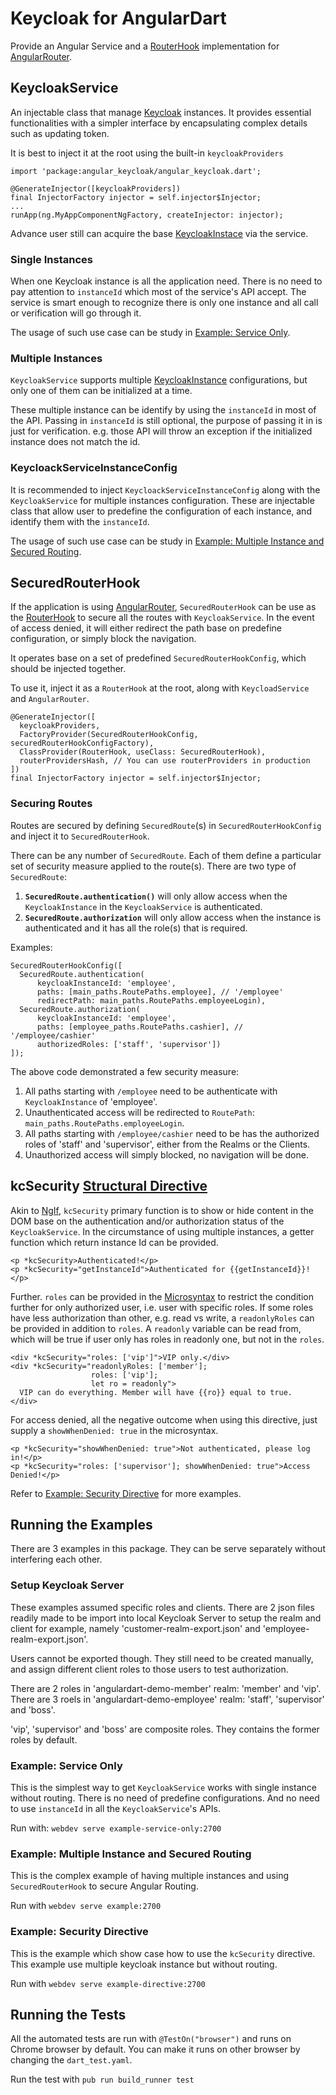 # Keycloak for AngularDart

Provide an Angular Service and a [RouterHook][routerhook] implementation for [AngularRouter][angularrouter].

## KeycloakService

An injectable class that manage [Keycloak][keycloak dart repository] instances. It provides essential functionalities with a simpler interface by encapsulating complex details such as updating token.

It is best to inject it at the root using the built-in `keycloakProviders`

```'dart'
import 'package:angular_keycloak/angular_keycloak.dart';

@GenerateInjector([keycloakProviders])
final InjectorFactory injector = self.injector$Injector;
...
runApp(ng.MyAppComponentNgFactory, createInjector: injector);
```

Advance user still can acquire the base [KeycloakInstace][keycloak dart repository: keycloakinstance] via the service.

### Single Instances

When one Keycloak instance is all the application need. There is no need to pay attention to `instanceId` which most of the service's API accept. The service is smart enough to recognize there is only one instance and all call or verification will go through it.

The usage of such use case can be study in [Example: Service Only](#example-service-only).

### Multiple Instances

`KeycloakService` supports multiple [KeycloakInstance][keycloak dart repository: keycloakinstance] configurations, but only one of them can be initialized at a time.

These multiple instance can be identify by using the `instanceId` in most of the API. Passing in `instanceId` is still optional, the purpose of passing it in is just for verification. e.g. those API will throw an exception if the initialized instance does not match the id.

### KeycloackServiceInstanceConfig

It is recommended to inject `KeycloackServiceInstanceConfig` along with the `KeycloakService` for multiple instances configuration. These are injectable class that allow user to predefine the configuration of each instance, and identify them with the `instanceId`.

The usage of such use case can be study in [Example: Multiple Instance and Secured Routing](#example).

## SecuredRouterHook

If the application is using [AngularRouter][angularrouter], `SecuredRouterHook` can be use as the [RouterHook][routerhook] to secure all the routes with `KeycloakService`. In the event of access denied, it will either redirect the path base on predefine configuration, or simply block the navigation.

It operates base on a set of predefined `SecuredRouterHookConfig`, which should be injected together.

To use it, inject it as a `RouterHook` at the root, along with `KeycloadService` and `AngularRouter`.

```'dart'
@GenerateInjector([
  keycloakProviders,
  FactoryProvider(SecuredRouterHookConfig, securedRouterHookConfigFactory),
  ClassProvider(RouterHook, useClass: SecuredRouterHook),
  routerProvidersHash, // You can use routerProviders in production
])
final InjectorFactory injector = self.injector$Injector;
```

### Securing Routes

Routes are secured by defining `SecuredRoute`(s) in `SecuredRouterHookConfig` and inject it to `SecuredRouterHook`.

There can be any number of `SecuredRoute`. Each of them define a particular set of security measure applied to the route(s). There are two type of `SecuredRoute`:

1. **`SecuredRoute.authentication()`** will only allow access when the `KeycloakInstance` in the `KeycloakService` is authenticated.
2. **`SecuredRoute.authorization`** will only allow access when the instance is authenticated and it has all the role(s) that is required.

Examples:

```'dart'
SecuredRouterHookConfig([
  SecuredRoute.authentication(
      keycloakInstanceId: 'employee',
      paths: [main_paths.RoutePaths.employee], // '/employee'
      redirectPath: main_paths.RoutePaths.employeeLogin),
  SecuredRoute.authorization(
      keycloakInstanceId: 'employee',
      paths: [employee_paths.RoutePaths.cashier], // '/employee/cashier'
      authorizedRoles: ['staff', 'supervisor'])
]);
```

The above code demonstrated a few security measure:

1. All paths starting with `/employee` need to be authenticate with `KeycloakInstance` of 'employee'.
2. Unauthenticated access will be redirected to `RoutePath`: `main_paths.RoutePaths.employeeLogin`.
3. All paths starting with `/employee/cashier` need to be has the authorized roles of 'staff' and 'supervisor', either from the Realms or the Clients.
4. Unauthorized access will simply blocked, no navigation will be done.

## kcSecurity [Structural Directive]

Akin to [NgIf], `kcSecurity` primary function is to show or hide content in the DOM base on the authentication and/or authorization status of the `KeycloakService`. In the circumstance of using multiple instances, a getter function which return instance Id can be provided.

```'html'
<p *kcSecurity>Authenticated!</p>
<p *kcSecurity="getInstanceId">Authenticated for {{getInstanceId}}!</p>
```

Further. `roles` can be provided in the [Microsyntax] to restrict the condition further for only authorized user, i.e. user with specific roles. If some roles have less authorization than other, e.g. read vs write, a `readonlyRoles` can be provided in addition to `roles`. A `readonly` variable can be read from, which will be true if user only has roles in readonly one, but not in the `roles`.

```'html'
<div *kcSecurity="roles: ['vip']">VIP only.</div>
<div *kcSecurity="readonlyRoles: ['member'];
                  roles: ['vip'];
                  let ro = readonly">
  VIP can do everything. Member will have {{ro}} equal to true.
</div>
```

For access denied, all the negative outcome when using this directive, just supply a `showWhenDenied: true` in the microsyntax.

```'html'
<p *kcSecurity="showWhenDenied: true">Not authenticated, please log in!</p>
<p *kcSecurity="roles: ['supervisor']; showWhenDenied: true">Access Denied!</p>
```

Refer to [Example: Security Directive](#example-directive) for more examples.

## Running the Examples

There are 3 examples in this package. They can be serve separately without interfering each other.

### Setup Keycloak Server

These examples assumed specific roles and clients. There are 2 json files readily made to be import into local Keycloak Server to setup the realm and client for example, namely 'customer-realm-export.json' and 'employee-realm-export.json'.

Users cannot be exported though. They still need to be created manually, and assign different client roles to those users to test authorization.

There are 2 roles in 'angulardart-demo-member' realm: 'member' and 'vip'.
There are 3 roels in 'angulardart-demo-employee' realm: 'staff', 'supervisor' and 'boss'.

'vip', 'supervisor' and 'boss' are composite roles. They contains the former roles by default.

### <a name="example-service-only"></a>Example: Service Only

This is the simplest way to get `KeycloakService` works with single instance without routing. There is no need of predefine configurations. And no need to use `instanceId` in all the `KeycloakService`'s APIs.

Run with: `webdev serve example-service-only:2700`

### <a name="example"></a>Example: Multiple Instance and Secured Routing

This is the complex example of having multiple instances and using `SecuredRouterHook` to secure Angular Routing.

Run with `webdev serve example:2700`

### <a name="example-directive"></a>Example: Security Directive

This is the example which show case how to use the `kcSecurity` directive. This example use multiple keycloak instance but without routing.

Run with `webdev serve example-directive:2700`

## Running the Tests

All the automated tests are run with `@TestOn("browser")` and runs on Chrome browser by default. You can make it runs on other browser by changing the `dart_test.yaml`.

Run the test with `pub run build_runner test`

[routerhook]: https://pub.dev/documentation/angular_router/2.0.0-alpha+23/angular_router/RouterHook-class.html
[angularrouter]: https://pub.dev/packages/angular_router/versions/2.0.0-alpha+23
[keycloak dart repository]: https://github.com/itbh-at/keycloak
[keycloak dart repository: keycloakinstance]: https://github.com/itbh-at/keycloak/blob/master/lib/src/keycloak_instance.dart
[structural directive]: https://angulardart.dev/guide/structural-directives
[ngif]: https://angulardart.dev/guide/template-syntax#ngIf
[microsyntax]: https://angulardart.dev/guide/structural-directives#microsyntax

